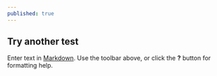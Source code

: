 ```yaml
---
published: true
---
```

## Try another test

Enter text in [Markdown](http://daringfireball.net/projects/markdown/). Use the toolbar above, or click the **?** button for formatting help.
